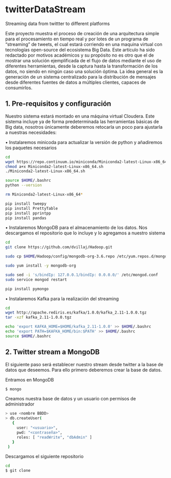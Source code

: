 # twitterDataStream
Streaming data from twittter to different platforms

Este proyecto muestra el proceso de creación de una arquitectura simple para el procesamiento en tiempo real y por lotes de un programa de “streaming” de tweets, el cual estará corriendo en una maquina virtual con tecnologías open-source del ecosistema Big Data.
Este artículo ha sido redactado por motivos académicos y su propósito no es otro que el de mostrar una solución ejemplificada de el flujo de datos mediante el uso de diferentes herramientas, desde la captura hasta la transformación de los datos, no siendo en ningún caso una solución óptima.
La idea general es la generación de un sistema centralizado para la distribución de mensajes desde diferentes fuentes de datos a múltiples clientes, capaces de consumirlos.

## 1.	Pre-requisitos y configuración

Nuestro sistema estará montado en una máquina virtual Cloudera. Este sistema incluye ya de forma predeterminada las herramientas básicas de Big data, nosotros únicamente deberemos retocarla un poco para ajustarla a nuestras necesidades:

•	Instalaremos minicoda para actualizar la versión de python y añadiremos los paquetes necesarios

```bash
cd
wget https://repo.continuum.io/miniconda/Miniconda2-latest-Linux-x86_64.sh
chmod a+x Miniconda2-latest-Linux-x86_64.sh
./Miniconda2-latest-Linux-x86_64.sh

source $HOME/.bashrc
python --version

rm Miniconda2-latest-Linux-x86_64*

pip install tweepy
pip install PrettyTable
pip install pprintpp
pip install pandas

```

•	Instalaremos MongoDB para el almacenamiento de los datos. Nos descargamos el repositorio que lo incluye y lo agregamos a nuestro sistema

```bash
cd
git clone https://github.com/dvillaj/Hadoop.git

sudo cp $HOME/Hadoop/config/mongodb-org-3.6.repo /etc/yum.repos.d/mongodb-org-3.6.repo

sudo yum install -y mongodb-org

sudo sed -i 's/bindIp: 127.0.0.1/bindIp: 0.0.0.0/' /etc/mongod.conf
sudo service mongod restart

pip install pymongo
```

•	Instalaremos Kafka para la realización del streaming

```bash
cd
wget http://apache.rediris.es/kafka/1.0.0/kafka_2.11-1.0.0.tgz
tar -xzf kafka_2.11-1.0.0.tgz

echo 'export KAFKA_HOME=$HOME/kafka_2.11-1.0.0' >> $HOME/.bashrc
echo 'export PATH=$KAFKA_HOME/bin:$PATH' >> $HOME/.bashrc
source $HOME/.bashrc
```

## 2. Twitter stream a MongoDB

El siguiente paso será establecer nuestro stream desde twitter a la base de datos que deseemos. Para ello primero deberemos crear la base de datos.

Entramos en MongoDB

```bash
$ mongo
```

Creamos nuestra base de datos y un usuario con permisos de administrador 

```bash
> use <nombre BBDD>
> db.createUser(
   {
     user: "<usuario>",
     pwd: "<contraseña>",
     roles: [ "readWrite", "dbAdmin" ]
   }
 )

```

Descargamos el siguiente repositorio

```bash
cd
$ git clone 

```




